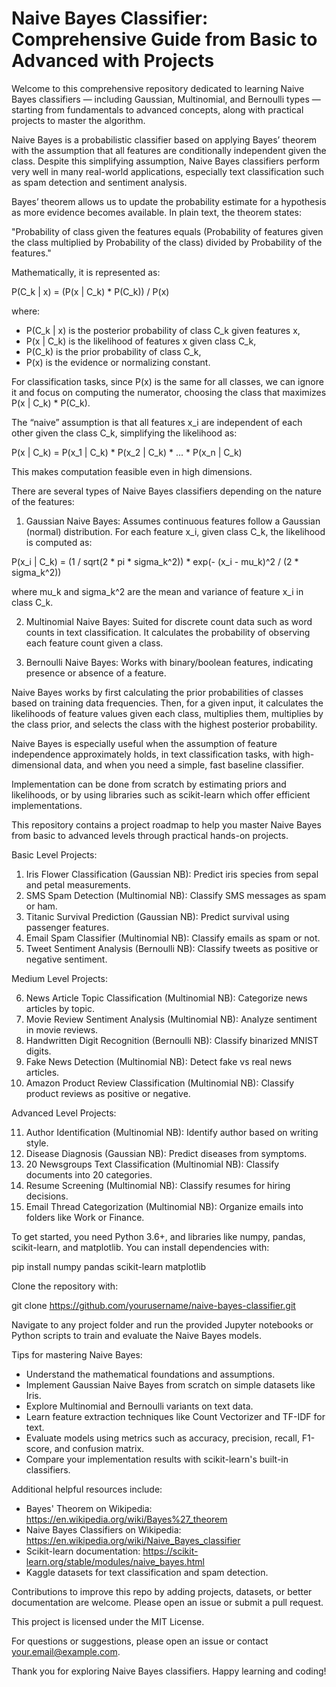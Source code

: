 # Naive Bayes Classifier: Comprehensive Guide from Basic to Advanced with Projects

Welcome to this comprehensive repository dedicated to learning Naive Bayes classifiers — including Gaussian, Multinomial, and Bernoulli types — starting from fundamentals to advanced concepts, along with practical projects to master the algorithm.

Naive Bayes is a probabilistic classifier based on applying Bayes’ theorem with the assumption that all features are conditionally independent given the class. Despite this simplifying assumption, Naive Bayes classifiers perform very well in many real-world applications, especially text classification such as spam detection and sentiment analysis.

Bayes’ theorem allows us to update the probability estimate for a hypothesis as more evidence becomes available. In plain text, the theorem states:

"Probability of class given the features equals (Probability of features given the class multiplied by Probability of the class) divided by Probability of the features."

Mathematically, it is represented as:

P(C_k | x) = (P(x | C_k) * P(C_k)) / P(x)

where:
- P(C_k | x) is the posterior probability of class C_k given features x,
- P(x | C_k) is the likelihood of features x given class C_k,
- P(C_k) is the prior probability of class C_k,
- P(x) is the evidence or normalizing constant.

For classification tasks, since P(x) is the same for all classes, we can ignore it and focus on computing the numerator, choosing the class that maximizes P(x | C_k) * P(C_k).

The “naive” assumption is that all features x_i are independent of each other given the class C_k, simplifying the likelihood as:

P(x | C_k) = P(x_1 | C_k) * P(x_2 | C_k) * ... * P(x_n | C_k)

This makes computation feasible even in high dimensions.

There are several types of Naive Bayes classifiers depending on the nature of the features:

1. Gaussian Naive Bayes: Assumes continuous features follow a Gaussian (normal) distribution. For each feature x_i, given class C_k, the likelihood is computed as:

P(x_i | C_k) = (1 / sqrt(2 * pi * sigma_k^2)) * exp(- (x_i - mu_k)^2 / (2 * sigma_k^2))

where mu_k and sigma_k^2 are the mean and variance of feature x_i in class C_k.

2. Multinomial Naive Bayes: Suited for discrete count data such as word counts in text classification. It calculates the probability of observing each feature count given a class.

3. Bernoulli Naive Bayes: Works with binary/boolean features, indicating presence or absence of a feature.

Naive Bayes works by first calculating the prior probabilities of classes based on training data frequencies. Then, for a given input, it calculates the likelihoods of feature values given each class, multiplies them, multiplies by the class prior, and selects the class with the highest posterior probability.

Naive Bayes is especially useful when the assumption of feature independence approximately holds, in text classification tasks, with high-dimensional data, and when you need a simple, fast baseline classifier.

Implementation can be done from scratch by estimating priors and likelihoods, or by using libraries such as scikit-learn which offer efficient implementations.

This repository contains a project roadmap to help you master Naive Bayes from basic to advanced levels through practical hands-on projects.

Basic Level Projects:

1. Iris Flower Classification (Gaussian NB): Predict iris species from sepal and petal measurements.
2. SMS Spam Detection (Multinomial NB): Classify SMS messages as spam or ham.
3. Titanic Survival Prediction (Gaussian NB): Predict survival using passenger features.
4. Email Spam Classifier (Multinomial NB): Classify emails as spam or not.
5. Tweet Sentiment Analysis (Bernoulli NB): Classify tweets as positive or negative sentiment.

Medium Level Projects:

6. News Article Topic Classification (Multinomial NB): Categorize news articles by topic.
7. Movie Review Sentiment Analysis (Multinomial NB): Analyze sentiment in movie reviews.
8. Handwritten Digit Recognition (Bernoulli NB): Classify binarized MNIST digits.
9. Fake News Detection (Multinomial NB): Detect fake vs real news articles.
10. Amazon Product Review Classification (Multinomial NB): Classify product reviews as positive or negative.

Advanced Level Projects:

11. Author Identification (Multinomial NB): Identify author based on writing style.
12. Disease Diagnosis (Gaussian NB): Predict diseases from symptoms.
13. 20 Newsgroups Text Classification (Multinomial NB): Classify documents into 20 categories.
14. Resume Screening (Multinomial NB): Classify resumes for hiring decisions.
15. Email Thread Categorization (Multinomial NB): Organize emails into folders like Work or Finance.

To get started, you need Python 3.6+, and libraries like numpy, pandas, scikit-learn, and matplotlib. You can install dependencies with:

pip install numpy pandas scikit-learn matplotlib

Clone the repository with:

git clone https://github.com/yourusername/naive-bayes-classifier.git

Navigate to any project folder and run the provided Jupyter notebooks or Python scripts to train and evaluate the Naive Bayes models.

Tips for mastering Naive Bayes:

- Understand the mathematical foundations and assumptions.
- Implement Gaussian Naive Bayes from scratch on simple datasets like Iris.
- Explore Multinomial and Bernoulli variants on text data.
- Learn feature extraction techniques like Count Vectorizer and TF-IDF for text.
- Evaluate models using metrics such as accuracy, precision, recall, F1-score, and confusion matrix.
- Compare your implementation results with scikit-learn's built-in classifiers.

Additional helpful resources include:

- Bayes' Theorem on Wikipedia: https://en.wikipedia.org/wiki/Bayes%27_theorem
- Naive Bayes Classifiers on Wikipedia: https://en.wikipedia.org/wiki/Naive_Bayes_classifier
- Scikit-learn documentation: https://scikit-learn.org/stable/modules/naive_bayes.html
- Kaggle datasets for text classification and spam detection.

Contributions to improve this repo by adding projects, datasets, or better documentation are welcome. Please open an issue or submit a pull request.

This project is licensed under the MIT License.

For questions or suggestions, please open an issue or contact your.email@example.com.

Thank you for exploring Naive Bayes classifiers. Happy learning and coding!
